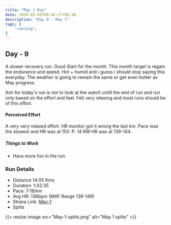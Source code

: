 ```yaml
---
title: "May 1 Run"
date: 2020-05-01T09:42:17+05:30
description: "Day 9 - May 1"
tags: [
    "running",
]
---
```


## Day - 9

A slower recovery run. Good Start for the month. This month target is regain the endurance and speed. Hot + humid and i guess i should stop saying this everyday. The weather is going to remain the same or get even hotter as May progress. 

Aim for today's run is not to look at the watch untill the end of run and run only based on the effort and feel. Felt very relaxing and most runs should be of this effort.

#### Perceived Effort

A very very relaxed effort. HR monitor got it wrong the last km. Pace was the slowest and HR was at 150 :P. 14 KM HR was at 139-144.

##### Things to Work

* Have more fun in the run. 

### Run Details
* Distance 14:05 Kms
* Duration: 1:42:35
* Pace: 7:18/km
* Avg HR: 136bpm (MAF Range 139-149)
* Strava Link: [May-1](https://www.strava.com/activities/3377714995/overview)
* Splits

{{< resize-image src="May-1-splits.png" alt="May 1 splits" >}}

